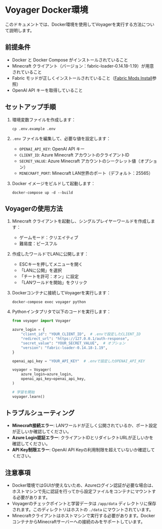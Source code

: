 # Voyager Docker環境

このドキュメントでは、Docker環境を使用してVoyagerを実行する方法について説明します。

## 前提条件

- Docker と Docker Compose がインストールされていること
- Minecraft クライアント（バージョン：fabric-loader-0.14.18-1.19）が用意されていること
- Fabric モッドが正しくインストールされていること（[Fabric Mods Install](installation/fabric_mods_install.md)参照）
- OpenAI API キーを取得していること

## セットアップ手順

1. 環境変数ファイルを作成します：
   ```
   cp .env.example .env
   ```

2. `.env` ファイルを編集して、必要な値を設定します：
   - `OPENAI_API_KEY`: OpenAI API キー
   - `CLIENT_ID`: Azure Minecraft アカウントのクライアントID
   - `SECRET_VALUE`: Azure Minecraft アカウントのシークレット値（オプション）
   - `MINECRAFT_PORT`: Minecraft LAN世界のポート（デフォルト：25565）

3. Docker イメージをビルドして起動します：
   ```
   docker-compose up -d --build
   ```

## Voyagerの使用方法

1. Minecraft クライアントを起動し、シングルプレイヤーワールドを作成します：
   - ゲームモード：クリエイティブ
   - 難易度：ピースフル

2. 作成したワールドでLANに公開します：
   - ESCキーを押してメニューを開く
   - 「LANに公開」を選択
   - 「チートを許可：オン」に設定
   - 「LANワールドを開始」をクリック

3. Dockerコンテナに接続してVoyagerを実行します：
   ```
   docker-compose exec voyager python
   ```

4. Pythonインタプリタで以下のコードを実行します：
   ```python
   from voyager import Voyager
   
   azure_login = {
       "client_id": "YOUR_CLIENT_ID",  # .envで設定したCLIENT_ID
       "redirect_url": "https://127.0.0.1/auth-response",
       "secret_value": "YOUR_SECRET_VALUE",  # オプション
       "version": "fabric-loader-0.14.18-1.19", 
   }
   
   openai_api_key = "YOUR_API_KEY"  # .envで設定したOPENAI_API_KEY
   
   voyager = Voyager(
       azure_login=azure_login,
       openai_api_key=openai_api_key,
   )
   
   # 学習を開始
   voyager.learn()
   ```

## トラブルシューティング

- **Minecraft接続エラー**: LANワールドが正しく公開されているか、ポート設定が正しいか確認してください。
- **Azure Login認証エラー**: クライアントIDとリダイレクトURLが正しいかを確認してください。
- **API Key制限エラー**: OpenAI API Keyの利用制限を超えていないか確認してください。

## 注意事項

- Docker環境ではGUIが使えないため、Azureログイン認証が必要な場合は、ホストマシンで先に認証を行ってから設定ファイルをコンテナにマウントする必要があります。
- Voyagerのチェックポイントと学習データは `/app/data` ディレクトリに保存されます。このディレクトリはホストの `./data` にマウントされています。
- Minecraftクライアントはホストマシンで実行する必要があります。DockerコンテナからMinecraftサーバーへの接続のみをサポートしています。 